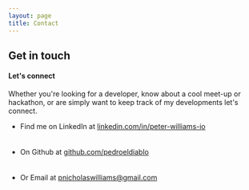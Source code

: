 ```yaml
---
layout: page
title: Contact
---
```

<h2>Get in touch</h2>

<h4>Let's connect</h4>

<p>Whether you're looking for a developer, know about a cool meet-up or hackathon, or are simply want to keep track of my developments let's connect. </p>

<ul class="icons">
  <!-- <li><a href="https://twitter.com/Pedroeldiablo82" class="icon fa-twitter" target="blank"><span class="label">Twitter</span></a></li>
  <li><a href="https://www.instagram.com/petersldn/" class="icon fa-instagram" target="blank"><span class="label">Instagram</span></a></li> -->
  <li>
    <a href="https://uk.linkedin.com/in/peter-williams-io" class="icon fa-linkedin" target="blank">
    </a>
    <span class="label">Find me on LinkedIn at <a href="https://uk.linkedin.com/in/peter-williams-io" target="blank">linkedin.com/in/peter-williams-io</a></span>
  </li><br><br>

  <li>
    <a href="https://github.com/pedroeldiablo" class="icon fa-github" target="blank"></a>
    <span class="label">On Github at <a href="https://github.com/pedroeldiablo">github.com/pedroeldiablo</a></span>
  </li><br><br>

  <li>
    <a href="mailto:pedroeldiablo@yahoo.com" class="icon fa-paper-plane-o" target="blank"></a>
    <span class="label">Or Email at <a href="mailto:pnicholaswilliams@gmail.com">pnicholaswilliams@gmail.com</a></span>
  </li>
</ul>

